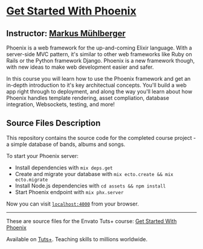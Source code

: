 # [Get Started With Phoenix][published url]
## Instructor: [Markus Mühlberger][instructor url]


Phoenix is a web framework for the up-and-coming Elixir language. With a server-side MVC pattern, it's similar to other web frameworks like Ruby on Rails or the Python framework Django. Phoenix is a new framework though, with new ideas to make web development easier and safer.

In this course you will learn how to use the Phoenix framework and get an in-depth introduction to it's key architectual concepts. You'll build a web app right through to deployment, and along the way you'll learn about how Phoenix handles template rendering, asset compliation, database integration, Websockets, testing, and more!


## Source Files Description


This repository contains the source code for the completed course project - a simple database of bands, albums and songs.

To start your Phoenix server:

  * Install dependencies with `mix deps.get`
  * Create and migrate your database with `mix ecto.create && mix ecto.migrate`
  * Install Node.js dependencies with `cd assets && npm install`
  * Start Phoenix endpoint with `mix phx.server`

Now you can visit [`localhost:4000`](http://localhost:4000) from your browser.

------

These are source files for the Envato Tuts+ course: [Get Started With Phoenix][published url]

Available on [Tuts+](https://tutsplus.com). Teaching skills to millions worldwide.

[published url]: https://code.tutsplus.com/courses/get-started-with-phoenix
[instructor url]: https://tutsplus.com/authors/markus-muehlberger
